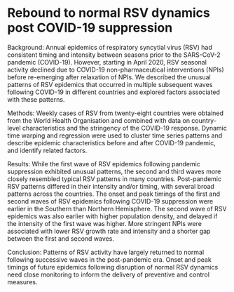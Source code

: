 # Rebound to normal RSV dynamics post COVID-19 suppression

Background: 
Annual epidemics of respiratory syncytial virus (RSV) had consistent timing and intensity between seasons prior to the SARS-CoV-2 pandemic (COVID-19). However, starting in April 2020, RSV seasonal activity declined due to COVID-19 non-pharmaceutical interventions (NPIs) before re-emerging after relaxation of NPIs. We described the unusual patterns of RSV epidemics that occurred in multiple subsequent waves following COVID-19 in different countries and explored factors associated with these patterns.

Methods: 
Weekly cases of RSV from twenty-eight countries were obtained from the World Health Organisation and combined with data on country-level characteristics and the stringency of the COVID-19 response. Dynamic time warping and regression were used to cluster time series patterns and describe epidemic characteristics before and after COVID-19 pandemic, and identify related factors.

Results: 
While the first wave of RSV epidemics following pandemic suppression exhibited unusual patterns, the second and third waves more closely resembled typical RSV patterns in many countries. Post-pandemic RSV patterns differed in their intensity and/or timing, with several broad patterns across the countries. The onset and peak timings of the first and second waves of RSV epidemics following COVID-19 suppression were earlier in the Southern than Northern Hemisphere. The second wave of RSV epidemics was also earlier with higher population density, and delayed if the intensity of the first wave was higher. More stringent NPIs were associated with lower RSV growth rate and intensity and a shorter gap between the first and second waves.

Conclusion: 
Patterns of RSV activity have largely returned to normal following successive waves in the post-pandemic era. Onset and peak timings of future epidemics following disruption of normal RSV dynamics need close monitoring to inform the delivery of preventive and control measures.

